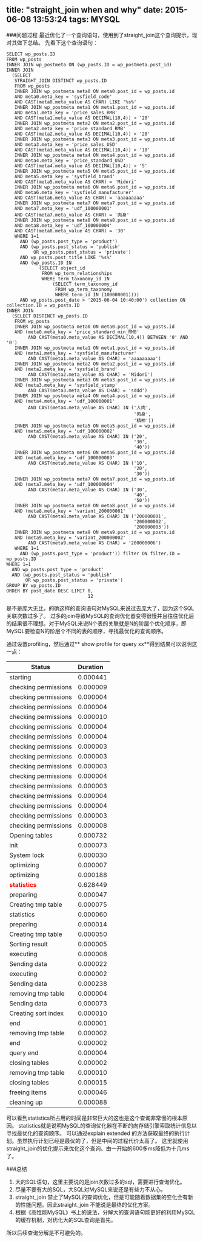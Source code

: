 title: "straight_join when and why"
date: 2015-06-08 13:53:24
tags: MYSQL
---
###问题过程
最近优化了一个查询语句，使用到了straight_join这个查询提示，现对其做下总结。
先看下这个查询语句：
```
SELECT wp_posts.ID
FROM wp_posts
INNER JOIN wp_postmeta ON (wp_posts.ID = wp_postmeta.post_id)
INNER JOIN
  (SELECT
   STRAIGHT_JOIN DISTINCT wp_posts.ID
   FROM wp_posts
   INNER JOIN wp_postmeta meta0 ON meta0.post_id = wp_posts.id
   AND meta0.meta_key = 'sysfield_code'
   AND CAST(meta0.meta_value AS CHAR) LIKE '%s%'
   INNER JOIN wp_postmeta meta1 ON meta1.post_id = wp_posts.id
   AND meta1.meta_key = 'price_sales_RMB'
   AND CAST(meta1.meta_value AS DECIMAL(10,4)) > '20'
   INNER JOIN wp_postmeta meta2 ON meta2.post_id = wp_posts.id
   AND meta2.meta_key = 'price_standard_RMB'
   AND CAST(meta2.meta_value AS DECIMAL(10,4)) > '20'
   INNER JOIN wp_postmeta meta3 ON meta3.post_id = wp_posts.id
   AND meta3.meta_key = 'price_sales_USD'
   AND CAST(meta3.meta_value AS DECIMAL(10,4)) > '10'
   INNER JOIN wp_postmeta meta4 ON meta4.post_id = wp_posts.id
   AND meta4.meta_key = 'price_standard_USD'
   AND CAST(meta4.meta_value AS DECIMAL(10,4)) > '5'
   INNER JOIN wp_postmeta meta5 ON meta5.post_id = wp_posts.id
   AND meta5.meta_key = 'sysfield_brand'
   AND CAST(meta5.meta_value AS CHAR) = 'Midori'
   INNER JOIN wp_postmeta meta6 ON meta6.post_id = wp_posts.id
   AND meta6.meta_key = 'sysfield_manufacturer'
   AND CAST(meta6.meta_value AS CHAR) = 'aaaaaaaaa'
   INNER JOIN wp_postmeta meta7 ON meta7.post_id = wp_posts.id
   AND meta7.meta_key = 'udf_100000001'
   AND CAST(meta7.meta_value AS CHAR) = '肉身'
   INNER JOIN wp_postmeta meta8 ON meta8.post_id = wp_posts.id
   AND meta8.meta_key = 'udf_100000004'
   AND CAST(meta8.meta_value AS CHAR) = '30'
   WHERE 1=1
     AND (wp_posts.post_type = 'product')
     AND (wp_posts.post_status = 'publish'
          OR wp_posts.post_status = 'private')
     AND wp_posts.post_title LIKE '%s%'
     AND (wp_posts.ID IN
            (SELECT object_id
             FROM wp_term_relationships
             WHERE term_taxonomy_id IN
                 (SELECT term_taxonomy_id
                  FROM wp_term_taxonomy
                  WHERE term_id IN (100000001))))
     AND wp_posts.post_date > '2015-06-04 10:40:00') collection ON collection.ID = wp_posts.ID
INNER JOIN
  (SELECT DISTINCT wp_posts.ID
   FROM wp_posts
   INNER JOIN wp_postmeta meta0 ON meta0.post_id = wp_posts.id
   AND (meta0.meta_key = 'price_standard_min_RMB'
        AND CAST(meta0.meta_value AS DECIMAL(10,4)) BETWEEN '0' AND '0')
   INNER JOIN wp_postmeta meta1 ON meta1.post_id = wp_posts.id
   AND (meta1.meta_key = 'sysfield_manufacturer'
        AND CAST(meta1.meta_value AS CHAR) = 'aaaaaaaaa')
   INNER JOIN wp_postmeta meta2 ON meta2.post_id = wp_posts.id
   AND (meta2.meta_key = 'sysfield_brand'
        AND CAST(meta2.meta_value AS CHAR) = 'Midori')
   INNER JOIN wp_postmeta meta3 ON meta3.post_id = wp_posts.id
   AND (meta3.meta_key = 'sysfield_stamp'
        AND CAST(meta3.meta_value AS CHAR) = 'sddd')
   INNER JOIN wp_postmeta meta4 ON meta4.post_id = wp_posts.id
   AND (meta4.meta_key = 'udf_100000001'
        AND CAST(meta4.meta_value AS CHAR) IN ('人肉',
                                               '肉身',
                                               '精神'))
   INNER JOIN wp_postmeta meta5 ON meta5.post_id = wp_posts.id
   AND (meta5.meta_key = 'udf_100000002'
        AND CAST(meta5.meta_value AS CHAR) IN ('20',
                                               '30',
                                               '40'))
   INNER JOIN wp_postmeta meta6 ON meta6.post_id = wp_posts.id
   AND (meta6.meta_key = 'udf_100000003'
        AND CAST(meta6.meta_value AS CHAR) IN ('10',
                                               '20',
                                               '30'))
   INNER JOIN wp_postmeta meta7 ON meta7.post_id = wp_posts.id
   AND (meta7.meta_key = 'udf_100000004'
        AND CAST(meta7.meta_value AS CHAR) IN ('30',
                                               '40',
                                               '50'))
   INNER JOIN wp_postmeta meta8 ON meta8.post_id = wp_posts.id
   AND (meta8.meta_key = 'variant_200000001'
        AND CAST(meta8.meta_value AS CHAR) IN ('200000001',
                                               '200000002',
                                               '200000003'))
   INNER JOIN wp_postmeta meta9 ON meta9.post_id = wp_posts.id
   AND (meta9.meta_key = 'variant_200000002'
        AND CAST(meta9.meta_value AS CHAR) = '200000006')
   WHERE 1=1
     AND (wp_posts.post_type = 'product')) filter ON filter.ID = wp_posts.ID
WHERE 1=1
  AND wp_posts.post_type = 'product'
  AND (wp_posts.post_status = 'publish'
       OR wp_posts.post_status = 'private')
GROUP BY wp_posts.ID
ORDER BY post_date DESC LIMIT 0,
                              12
```
是不是庞大无比，的确这样的查询语句对MySQL来说过去庞大了，因为这个SQL关联次数过多了。
过多的join导致MySQL的查询优化器变得很慢并且往往优化后的结果很不理想。对于MySQL来说N个表的关联就是N的阶层个优化顺序，即MySQL要检查N的阶层个不同的表的顺序，寻找最优化的查询顺序。
<!--more-->
通过设置profiling，然后通过** show profile for query xx**得到结果可以说明这一点：

| Status               | Duration |
|---|:---|
| starting             | 0.000441 |
| checking permissions | 0.000009 |
| checking permissions | 0.000004 |
| checking permissions | 0.000004 |
| checking permissions | 0.000010 |
| checking permissions | 0.000004 |
| checking permissions | 0.000004 |
| checking permissions | 0.000003 |
| checking permissions | 0.000003 |
| checking permissions | 0.000003 |
| checking permissions | 0.000004 |
| checking permissions | 0.000003 |
| checking permissions | 0.000004 |
| checking permissions | 0.000004 |
| checking permissions | 0.000003 |
| checking permissions | 0.000008 |
| Opening tables       | 0.000732 |
| init                 | 0.000073 |
| System lock          | 0.000030 |
| optimizing           | 0.000007 |
| optimizing           | 0.000188 |
| <font color='red'>**statistics** </font>          | 0.628449 |
| preparing            | 0.000047 |
| Creating tmp table   | 0.000075 |
| statistics           | 0.000060 |
| preparing            | 0.000014 |
| Creating tmp table   | 0.000050 |
| Sorting result       | 0.000005 |
| executing            | 0.000008 |
| Sending data         | 0.000022 |
| executing            | 0.000002 |
| Sending data         | 0.000238 |
| removing tmp table   | 0.000004 |
| Sending data         | 0.000073 |
| Creating sort index  | 0.000010 |
| end                  | 0.000001 |
| removing tmp table   | 0.000002 |
| end                  | 0.000002 |
| query end            | 0.000004 |
| closing tables       | 0.000002 |
| removing tmp table   | 0.000010 |
| closing tables       | 0.000015 |
| freeing items        | 0.000046 |
| cleaning up          | 0.000088 |


可以看到statistics所占用的时间是非常巨大的这也是这个查询非常慢的根本原因。
statistics就是说明MySQL的查询优化器在不断的向存储引擎索取统计信息以寻找最优化的查询顺序。
可以通过explain extended 的方法获取最终的执行计划。虽然执行计划已经是最优的了，但是中间的过程代价太高了。
这里就使用straight_join的优化提示来优化这个查询。由一开始的600多ms降低为十几ms了。

###总结
1.  大的SQL语句，这里主要说的是join次数过多的sql，需要进行查询优化。
2.  尽量不要有大的SQL，大SQL对MySQL来说还是有些力不从心。
3.  straight_join 禁止了MySQL的查询优化，但是可能随着数据集的变化会有新的性能问题。因此straight_join 不能说是最终的优化方案。
4.  根据《高性能MySQL》书上的说法，分解大的查询语句能更好的利用MySQL的缓存机制，对优化大的SQL查询是首先。

所以后续查询分解是不可避免的。
